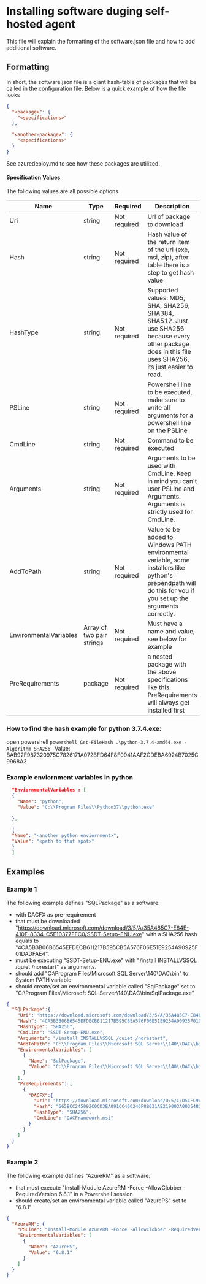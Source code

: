 # Installing software duging self-hosted agent 
This file will explain the formatting of the software.json file and how to add additional software.

## Formatting
In short, the software.json file is a giant hash-table of packages that will be called in the configuration file. Below is a quick example of how the file looks 

```json
{
  "<package>": {
  	"<specifications>"
  },
  
  "<another-package>": {
  	"<specifications>"
  }
}
```
See azuredeploy.md to see how these packages are utilized. 

#### Specification Values
The following values are all possible options

| Name | Type | Required | Description |
| --- | --- | --- | --- |
| Uri | string | Not required | Url of package to download|
| Hash | string | Not required | Hash value of the return item of the url (exe, msi, zip),  after table there is a step to get hash value |
| HashType | string | Not required  | Supported values: MD5, SHA, SHA256, SHA384, SHA512. Just use SHA256 because every other package does in this file uses SHA256, its just easier to read. |
| PSLine | string | Not required| Powershell line to be executed, make sure to write all arguments for a powershell line on the PSLine |
| CmdLine | string | Not required | Command to be executed  |
| Arguments | string | Not required | Arguments to be used with CmdLine. Keep in mind you can't user PSLine and Arguments. Arguments is strictly used for CmdLine. |
| AddToPath | string | Not required | Value to be added to Windows PATH environmental variable, some installers like python's prependpath will do this for you if you set up the arguments correctly. |
| EnvironmentalVariables | Array of two pair strings | Not required | Must have a name and value, see below for example |
| PreRequirements | package | Not required | a nested package with the above specifications like this. PreRequirements will always get installed first |


### How to find the hash example for python 3.7.4.exe:

open powershell
    ```powershell
    Get-FileHash .\python-3.7.4-amd64.exe -Algorithm SHA256
    ```
Value: BAB92F987320975C7826171A072BFD64F8F0941AAF2CDEBA6924B7025C9968A3

### Example enviornment variables in python
```json
  "EnviornmentalVariables : [
  {
    "Name": "python",
    "Value": "C:\\Program Files\\Python37\\python.exe"
   
  },
  
  {
  "Name": "<another python enviornment>",
  "Value": "<path to that spot>"
  }
  ]
```


## Examples

### Example 1

The following example defines "SQLPackage" as a software:
* with DACFX as pre-requirement
* that must be downloaded "https://download.microsoft.com/download/3/5/A/35A485C7-E84E-410F-8334-C5E10377FFC0/SSDT-Setup-ENU.exe" with a SHA256 hash equals to "4CA5B3B06B6545EFDECB611217B595CB5A576F06E51E9254A90925F01DADFAE4".
* must be executing "SSDT-Setup-ENU.exe" with "/install INSTALLVSSQL /quiet /norestart" as arguments.
* should add "C:\Program Files\Microsoft SQL Server\140\DAC\bin\" to System PATH variable
* should create/set an environmental variable called "SqlPackage" set to "C:\Program Files\Microsoft SQL Server\140\DAC\bin\SqlPackage.exe"

```json
{
  "SQLPackage":{
    "Uri": "https://download.microsoft.com/download/3/5/A/35A485C7-E84E-410F-8334-C5E10377FFC0/SSDT-Setup-ENU.exe",
    "Hash": "4CA5B3B06B6545EFDECB611217B595CB5A576F06E51E9254A90925F01DADFAE4",
    "HashType": "SHA256",
    "CmdLine": "SSDT-Setup-ENU.exe",
    "Arguments": "/install INSTALLVSSQL /quiet /norestart",
    "AddToPath": "C:\\Program Files\\Microsoft SQL Server\\140\\DAC\\bin\\",
    "EnvironmentalVariables": [
      {
        "Name": "SqlPackage",
        "Value": "C:\\Program Files\\Microsoft SQL Server\\140\\DAC\\bin\\SqlPackage.exe"
      }
    ],
    "PreRequirements": [
      {
        "DACFX":{
          "Uri": "https://download.microsoft.com/download/D/5/C/D5CFC940-DA21-44D3-84FF-A0FD147F1681/EN/x86/DacFramework.msi",
          "Hash": "665BCC245092C0CD3EA091CC460246F88631AE219003A003548221507219AC74",
          "HashType": "SHA256",
          "CmdLine": "DACFramework.msi"
        }
      }
    ]
  }
}
```

### Example 2
The following example defines "AzureRM" as a software:
* that must execute "Install-Module AzureRM -Force -AllowClobber -RequiredVersion 6.8.1" in a Powershell session
* should create/set an environmental variable called "AzurePS" set to "6.8.1"

```json
{
  "AzureRM": {
    "PSLine": "Install-Module AzureRM -Force -AllowClobber -RequiredVersion 6.8.1",
    "EnvironmentalVariables": [
      {
        "Name": "AzurePS",
        "Value": "6.8.1"
      }
    ]
  }
}
```
